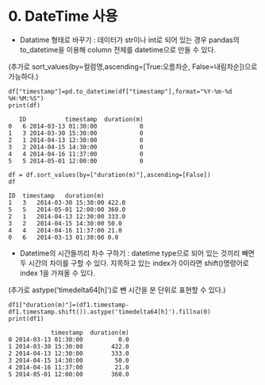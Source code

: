 # 0. DateTime 사용

- Datatime 형태로 바꾸기
: 데이터가 str이나 int로 되어 있는 경우 pandas의 to_datetime을 이용해 column 전체를 datetime으로 만들 수 있다.

(추가로 sort_values(by=컬럼명,ascending=[True:오름차순, False=내림차순])으로 가능하다.)

~~~
df["timestamp"]=pd.to_datetime(df["timestamp"],format="%Y-%m-%d %H:%M:%S")
print(df)

   ID           timestamp  duration(m)
0   6 2014-03-13 01:30:00            0
1   3 2014-03-30 15:30:00            0
2   1 2014-04-13 12:30:00            0
3   2 2014-04-15 14:30:00            0
4   4 2014-04-16 11:37:00            0
5   5 2014-05-01 12:00:00            0
~~~

~~~
df = df.sort_values(by=["duration(m)"],ascending=[False])
df

ID	timestamp	duration(m)
1	3	2014-03-30 15:30:00	422.0
5	5	2014-05-01 12:00:00	360.0
2	1	2014-04-13 12:30:00	333.0
3	2	2014-04-15 14:30:00	50.0
4	4	2014-04-16 11:37:00	21.0
0	6	2014-03-13 01:30:00	0.0
~~~


- Datetime의 시간들끼리 차수 구하기
: datetime type으로 되어 있는 것끼리 빼면 두 시간의 차이를 구할 수 있다. 지목하고 있는 index가 0이라면 shift()명령어로 index 1을 가져올 수 있다.

(추가로 astype('timedelta64[h]')로 뺀 시간을 분 단위로 표현할 수 있다.)

~~~
df1["duration(m)"]=(df1.timestamp-df1.timestamp.shift()).astype('timedelta64[h]').fillna(0)
print(df1)

            timestamp  duration(m)
0 2014-03-13 01:30:00          0.0
1 2014-03-30 15:30:00        422.0
2 2014-04-13 12:30:00        333.0
3 2014-04-15 14:30:00         50.0
4 2014-04-16 11:37:00         21.0
5 2014-05-01 12:00:00        360.0
~~~
